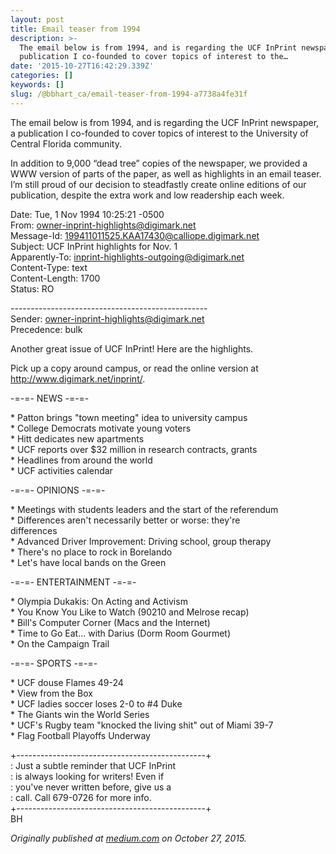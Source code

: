 ```yaml
---
layout: post
title: Email teaser from 1994
description: >-
  The email below is from 1994, and is regarding the UCF InPrint newspaper, a
  publication I co-founded to cover topics of interest to the…
date: '2015-10-27T16:42:29.339Z'
categories: []
keywords: []
slug: /@bbhart_ca/email-teaser-from-1994-a7738a4fe31f
---
```


The email below is from 1994, and is regarding the UCF InPrint newspaper, a publication I co-founded to cover topics of interest to the University of Central Florida community.

In addition to 9,000 “dead tree” copies of the newspaper, we provided a WWW version of parts of the paper, as well as highlights in an email teaser. I’m still proud of our decision to steadfastly create online editions of our publication, despite the extra work and low readership each week.

Date: Tue, 1 Nov 1994 10:25:21 -0500  
From: owner-inprint-highlights@digimark.net  
Message-Id: <199411011525.KAA17430@calliope.digimark.net>  
Subject: UCF InPrint highlights for Nov. 1  
Apparently-To: inprint-highlights-outgoing@digimark.net  
Content-Type: text  
Content-Length: 1700  
Status: RO

\-------------------------------------------------  
Sender: owner-inprint-highlights@digimark.net  
Precedence: bulk

Another great issue of UCF InPrint! Here are the highlights.

Pick up a copy around campus, or read the online version at  
http://www.digimark.net/inprint/.

\-=-=- NEWS -=-=-

\* Patton brings "town meeting" idea to university campus  
\* College Democrats motivate young voters  
\* Hitt dedicates new apartments  
\* UCF reports over $32 million in research contracts, grants  
\* Headlines from around the world  
\* UCF activities calendar

\-=-=- OPINIONS -=-=-

\* Meetings with students leaders and the start of the referendum  
\* Differences aren't necessarily better or worse: they're  
differences  
\* Advanced Driver Improvement: Driving school, group therapy  
\* There's no place to rock in Borelando  
\* Let's have local bands on the Green

\-=-=- ENTERTAINMENT -=-=-

\* Olympia Dukakis: On Acting and Activism  
\* You Know You Like to Watch (90210 and Melrose recap)  
\* Bill's Computer Corner (Macs and the Internet)  
\* Time to Go Eat... with Darius (Dorm Room Gourmet)  
\* On the Campaign Trail

\-=-=- SPORTS -=-=-

\* UCF douse Flames 49-24  
\* View from the Box  
\* UCF ladies soccer loses 2-0 to #4 Duke  
\* The Giants win the World Series  
\* UCF's Rugby team "knocked the living shit" out of Miami 39-7  
\* Flag Football Playoffs Underway

+-----------------------------------------------+  
: Just a subtle reminder that UCF InPrint   
: is always looking for writers! Even if  
: you've never written before, give us a  
: call. Call 679-0726 for more info.  
+-----------------------------------------------+  
BH

_Originally published at_ [_medium.com_](https://medium.com/@bbhart/email-teaser-from-1994-910ab8971a8c) _on October 27, 2015._
